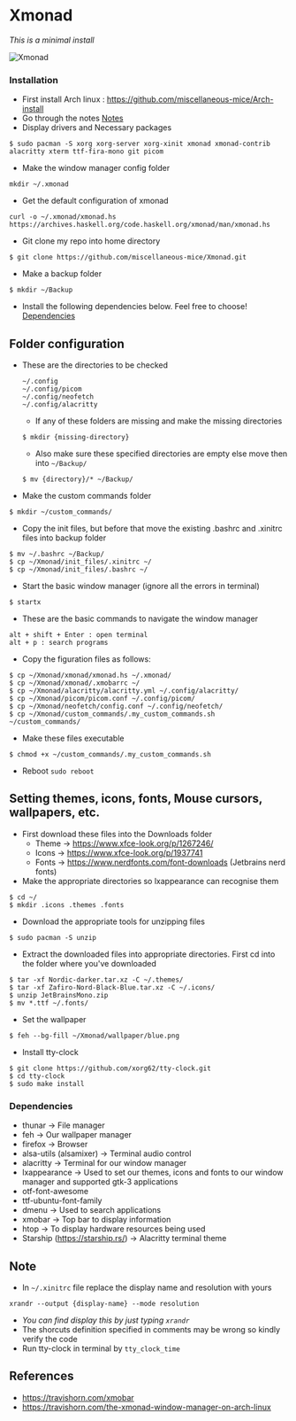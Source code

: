 # Xmonad

*This is a minimal install*

![Xmonad](https://github.com/miscellaneous-mice/Xmonad/assets/79500624/bb82dd74-69b3-40b7-9333-081a809edb2d)

### Installation
- First install Arch linux : https://github.com/miscellaneous-mice/Arch-install
- Go through the notes [Notes](https://github.com/miscellaneous-mice/Xmonad#note)
- Display drivers and Necessary packages
```
$ sudo pacman -S xorg xorg-server xorg-xinit xmonad xmonad-contrib alacritty xterm ttf-fira-mono git picom
```
- Make the window manager config folder
```
mkdir ~/.xmonad
```
- Get the default configuration of xmonad
```
curl -o ~/.xmonad/xmonad.hs https://archives.haskell.org/code.haskell.org/xmonad/man/xmonad.hs
```
- Git clone my repo into home directory
```
$ git clone https://github.com/miscellaneous-mice/Xmonad.git
```
- Make a backup folder
```
$ mkdir ~/Backup
```
- Install the following dependencies below. Feel free to choose! [Dependencies](https://github.com/miscellaneous-mice/Xmonad#dependencies)

## Folder configuration

- These are the directories to be checked
  ```
  ~/.config
  ~/.config/picom
  ~/.config/neofetch
  ~/.config/alacritty
  ```
  - If any of these folders are missing and make the missing directories
  ```
  $ mkdir {missing-directory}
  ```
  - Also make sure these specified directories are empty else move then into ```~/Backup/```
  ```
  $ mv {directory}/* ~/Backup/
  ```
- Make the custom commands folder
```
$ mkdir ~/custom_commands/
```
- Copy the init files, but before that move the existing .bashrc and .xinitrc files into backup folder
```
$ mv ~/.bashrc ~/Backup/
$ cp ~/Xmonad/init_files/.xinitrc ~/
$ cp ~/Xmonad/init_files/.bashrc ~/
```
- Start the basic window manager (ignore all the errors in terminal)
```
$ startx
```
- These are the basic commands to navigate the window manager
```
alt + shift + Enter : open terminal
alt + p : search programs
```
- Copy the figuration files as follows:
```
$ cp ~/Xmonad/xmonad/xmonad.hs ~/.xmonad/
$ cp ~/Xmonad/xmonad/.xmobarrc ~/
$ cp ~/Xmonad/alacritty/alacritty.yml ~/.config/alacritty/
$ cp ~/Xmonad/picom/picom.conf ~/.config/picom/
$ cp ~/Xmonad/neofetch/config.conf ~/.config/neofetch/
$ cp ~/Xmonad/custom_commands/.my_custom_commands.sh ~/custom_commands/
```
- Make these files executable
```
$ chmod +x ~/custom_commands/.my_custom_commands.sh
```
- Reboot ```sudo reboot```

## Setting themes, icons, fonts, Mouse cursors, wallpapers, etc.
- First download these files into the Downloads folder
  - Theme -> https://www.xfce-look.org/p/1267246/
  - Icons -> https://www.xfce-look.org/p/1937741
  - Fonts -> https://www.nerdfonts.com/font-downloads (Jetbrains nerd fonts)
- Make the appropriate directories so lxappearance can recognise them
```
$ cd ~/
$ mkdir .icons .themes .fonts
```
- Download the appropriate tools for unzipping files
```
$ sudo pacman -S unzip
```
- Extract the downloaded files into appropriate directories. First cd into the folder where you've downloaded
```
$ tar -xf Nordic-darker.tar.xz -C ~/.themes/
$ tar -xf Zafiro-Nord-Black-Blue.tar.xz -C ~/.icons/
$ unzip JetBrainsMono.zip
$ mv *.ttf ~/.fonts/
```
- Set the wallpaper
```
$ feh --bg-fill ~/Xmonad/wallpaper/blue.png
```
- Install tty-clock
```
$ git clone https://github.com/xorg62/tty-clock.git
$ cd tty-clock
$ sudo make install
```

### Dependencies
- thunar -> File manager
- feh -> Our wallpaper manager
- firefox -> Browser
- alsa-utils (alsamixer) -> Terminal audio control
- alacritty -> Terminal for our window manager
- lxappearance -> Used to set our themes, icons and fonts to our window manager and supported gtk-3 applications
- otf-font-awesome
- ttf-ubuntu-font-family
- dmenu -> Used to search applications
- xmobar -> Top bar to display information
- htop -> To display hardware resources being used
- Starship (https://starship.rs/) -> Alacritty terminal theme

## Note
- In ```~/.xinitrc``` file replace the display name and resolution with yours
```
xrandr --output {display-name} --mode resolution
```
- *You can find display this by just typing ```xrandr```*
- The shorcuts definition specified in comments may be wrong so kindly verify the code
- Run tty-clock in terminal by ```tty_clock_time```

## References
- https://travishorn.com/xmobar
- https://travishorn.com/the-xmonad-window-manager-on-arch-linux
